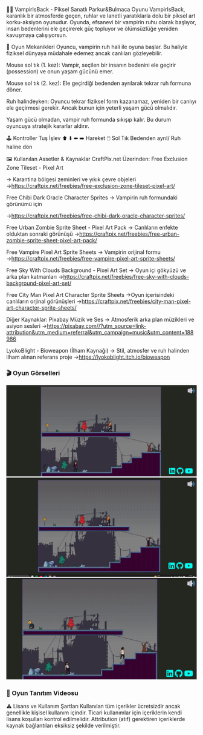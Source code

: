 
🧛‍♂️ VampirIsBack - Piksel Sanatlı Parkur&Bulmaca Oyunu
VampirIsBack, karanlık bir atmosferde geçen, ruhlar ve lanetli yaratıklarla dolu bir piksel art korku-aksiyon oyunudur. Oyunda, efsanevi bir vampirin ruhu olarak başlıyor, insan bedenlerini ele geçirerek güç topluyor ve ölümsüzlüğe yeniden kavuşmaya çalışıyorsun.

🧠 Oyun Mekanikleri
Oyuncu, vampirin ruh hali ile oyuna başlar. Bu haliyle fiziksel dünyaya müdahale edemez ancak canlıları gözleyebilir.

Mouse sol tık (1. kez): Vampir, seçilen bir insanın bedenini ele geçirir (possession) ve onun yaşam gücünü emer.

Mouse sol tık (2. kez): Ele geçirdiği bedenden ayrılarak tekrar ruh formuna döner.

Ruh halindeyken: Oyuncu tekrar fiziksel form kazanamaz, yeniden bir canlıyı ele geçirmesi gerekir. Ancak bunun için yeterli yaşam gücü olmalıdır.

Yaşam gücü olmadan, vampir ruh formunda sıkışıp kalır. Bu durum oyuncuya stratejik kararlar aldırır.

🕹️ Kontroller
Tuş	İşlev
⬆️ ⬇️ ⬅️ ➡️	Hareket
🖱️ Sol Tık	 Bedenden ayrıl/ Ruh haline dön

🖼️ Kullanılan Assetler & Kaynaklar
CraftPix.net Üzerinden:
Free Exclusion Zone Tileset - Pixel Art

→ Karantina bölgesi zeminleri ve yıkık çevre objeleri
→https://craftpix.net/freebies/free-exclusion-zone-tileset-pixel-art/

Free Chibi Dark Oracle Character Sprites
→ Vampirin ruh formundaki görünümü için

→https://craftpix.net/freebies/free-chibi-dark-oracle-character-sprites/

Free Urban Zombie Sprite Sheet - Pixel Art Pack
→ Canlıların enfekte olduktan sonraki görünüşü
→https://craftpix.net/freebies/free-urban-zombie-sprite-sheet-pixel-art-pack/

Free Vampire Pixel Art Sprite Sheets
→ Vampirin orijinal formu
→https://craftpix.net/freebies/free-vampire-pixel-art-sprite-sheets/

Free Sky With Clouds Background - Pixel Art Set
→ Oyun içi gökyüzü ve arka plan katmanları
→https://craftpix.net/freebies/free-sky-with-clouds-background-pixel-art-set/

Free City Man Pixel Art Character Sprite Sheets
→Oyun içerisindeki canlıların orjinal görünüşleri
→https://craftpix.net/freebies/city-man-pixel-art-character-sprite-sheets/

Diğer Kaynaklar:
Pixabay Müzik ve Ses
→ Atmosferik arka plan müzikleri ve asiyon sesleri
→https://pixabay.com//?utm_source=link-attribution&utm_medium=referral&utm_campaign=music&utm_content=188986

LyokoBlight - Bioweapon (İlham Kaynağı)
→ Stil, atmosfer ve ruh halinden ilham alınan referans proje
→https://lyokoblight.itch.io/bioweapon


### 🎬 Oyun Görselleri

![Ana Menü](assets/gameplay_screenshot1.png)
![Vampir Bedeni Ele Geçiriyor](assets/gameplay_screenshot2.png)
![Ruh Formu](assets/gameplay_screenshot3.png)

### 🎥 Oyun Tanıtım Videosu
  
⚠️ Lisans ve Kullanım Şartları
Kullanılan tüm içerikler ücretsizdir ancak genellikle kişisel kullanım içindir. 
Ticari kullanımlar için içeriklerin kendi lisans koşulları kontrol edilmelidir. 
Attribution (atıf) gerektiren içeriklerde kaynak bağlantıları eksiksiz şekilde verilmiştir.

